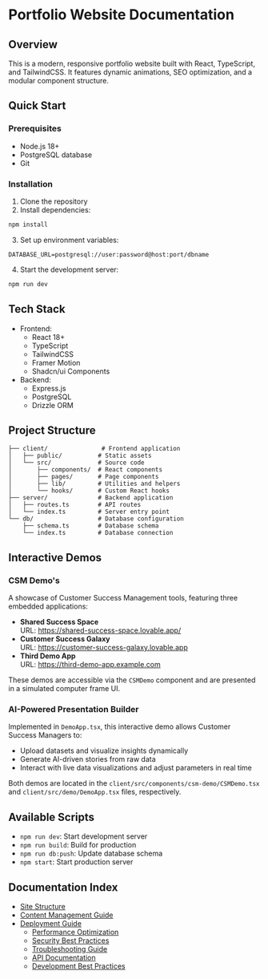 # Portfolio Website Documentation

## Overview
This is a modern, responsive portfolio website built with React, TypeScript, and TailwindCSS. It features dynamic animations, SEO optimization, and a modular component structure.

## Quick Start

### Prerequisites
- Node.js 18+
- PostgreSQL database
- Git

### Installation
1. Clone the repository
2. Install dependencies:
```bash
npm install
```
3. Set up environment variables:
```env
DATABASE_URL=postgresql://user:password@host:port/dbname
```
4. Start the development server:
```bash
npm run dev
```

## Tech Stack
- Frontend:
  - React 18+
  - TypeScript
  - TailwindCSS
  - Framer Motion
  - Shadcn/ui Components
- Backend:
  - Express.js
  - PostgreSQL
  - Drizzle ORM

## Project Structure
```
├── client/               # Frontend application
│   ├── public/          # Static assets
│   └── src/             # Source code
│       ├── components/  # React components
│       ├── pages/       # Page components
│       ├── lib/         # Utilities and helpers
│       └── hooks/       # Custom React hooks
├── server/              # Backend application
│   ├── routes.ts        # API routes
│   └── index.ts         # Server entry point
└── db/                  # Database configuration
    ├── schema.ts        # Database schema
    └── index.ts         # Database connection
```

## Interactive Demos

### CSM Demo's
A showcase of Customer Success Management tools, featuring three embedded applications:

- **Shared Success Space**  
  URL: https://shared-success-space.lovable.app/
- **Customer Success Galaxy**  
  URL: https://customer-success-galaxy.lovable.app
- **Third Demo App**  
  URL: https://third-demo-app.example.com

These demos are accessible via the `CSMDemo` component and are presented in a simulated computer frame UI.

### AI-Powered Presentation Builder
Implemented in `DemoApp.tsx`, this interactive demo allows Customer Success Managers to:
- Upload datasets and visualize insights dynamically
- Generate AI-driven stories from raw data
- Interact with live data visualizations and adjust parameters in real time

Both demos are located in the `client/src/components/csm-demo/CSMDemo.tsx` and `client/src/demo/DemoApp.tsx` files, respectively.

## Available Scripts
- `npm run dev`: Start development server
- `npm run build`: Build for production
- `npm run db:push`: Update database schema
- `npm start`: Start production server

## Documentation Index
- [Site Structure](./STRUCTURE.md)
- [Content Management Guide](./CONTENT_GUIDE.md)
- [Deployment Guide](./DEPLOYMENT.md)
  - [Performance Optimization](./DEPLOYMENT.md#performance-optimization)
  - [Security Best Practices](./DEPLOYMENT.md#security-considerations)
  - [Troubleshooting Guide](./DEPLOYMENT.md#troubleshooting)
  - [API Documentation](./DEPLOYMENT.md#api-documentation)
  - [Development Best Practices](./DEPLOYMENT.md#development-best-practices)